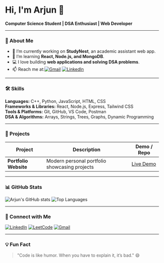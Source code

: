 # Hi, I'm Arjun 👋

**Computer Science Student | DSA Enthusiast | Web Developer**

---

### 📝 About Me
- 🔭 I’m currently working on **StudyNest**, an academic assistant web app.
- 🌱 I’m learning **React, Node.js, and MongoDB**.
- 💻 I love building **web applications and solving DSA problems**.
- 📫 Reach me at:[![Gmail](https://img.shields.io/badge/Gmail-D14836?style=for-the-badge&logo=gmail&logoColor=white)](mailto:arjunadps662@gmail.com) [![LinkedIn](https://img.shields.io/badge/LinkedIn-0077B5?style=for-the-badge&logo=linkedin&logoColor=white)](https://www.linkedin.com/in/arjun-uit/)

---

### 🛠 Skills
**Languages:** C++, Python, JavaScript, HTML, CSS  
**Frameworks & Libraries:** React, Node.js, Express, Tailwind CSS  
**Tools & Platforms:** Git, GitHub, VS Code, Postman  
**DSA & Algorithms:** Arrays, Strings, Trees, Graphs, Dynamic Programming

---

### 🚀 Projects
| Project | Description | Demo / Repo |
|---------|-------------|-------------|
| **Portfolio Website** | Modern personal portfolio showcasing projects | [Live Demo](https://arjun-uu.github.io/My-Portfolio/) 

---

### 📊 GitHub Stats
![Arjun's GitHub stats](https://github-readme-stats.vercel.app/api?username=arjun-uu&show_icons=true&theme=radical)
![Top Languages](https://github-readme-stats.vercel.app/api/top-langs/?username=arjun-uu&layout=compact&theme=radical)

---

### 🔗 Connect with Me
[![LinkedIn](https://img.shields.io/badge/LinkedIn-0077B5?style=for-the-badge&logo=linkedin&logoColor=white)](https://www.linkedin.com/in/arjun-uit/)
[![LeetCode](https://img.shields.io/badge/LeetCode-FFA116?style=for-the-badge&logo=leetcode&logoColor=white)](https://leetcode.com/arjun-uit/)
[![Gmail](https://img.shields.io/badge/Gmail-D14836?style=for-the-badge&logo=gmail&logoColor=white)](mailto:arjunadps662@gmail.com)

---

### 💡 Fun Fact
> "Code is like humor. When you have to explain it, it’s bad." 😄
